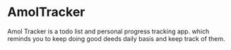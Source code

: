 # AmolTracker
Amol Tracker is a todo list and personal progress tracking app. which reminds you to keep doing good deeds daily basis and keep track of them.

